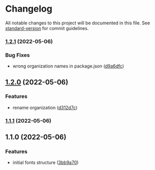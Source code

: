 # Changelog

All notable changes to this project will be documented in this file. See [standard-version](https://github.com/conventional-changelog/standard-version) for commit guidelines.

### [1.2.1](https://github.com/laboriosi/evalu8-fonts/compare/v1.2.0...v1.2.1) (2022-05-06)

### Bug Fixes

- wrong organization names in package.json ([d9a6dfc](https://github.com/laboriosi/evalu8-fonts/commit/d9a6dfcbbb27152709e211fba94871d193b6df9e))

## [1.2.0](https://github.com/laboriosi/evalu8-fonts/compare/v1.1.1...v1.2.0) (2022-05-06)

### Features

- rename organization ([d312d7c](https://github.com/laboriosi/evalu8-fonts/commit/d312d7c8479f287f1a8de27156df7ba8edf9d3da))

### [1.1.1](https://github.com/laboriosi/evalu8-fonts/compare/v1.1.0...v1.1.1) (2022-05-06)

## 1.1.0 (2022-05-06)

### Features

- initial fonts structure ([3bb9a70](https://github.com/laboriosi/evalu8-fonts/commit/3bb9a704a4c520997e48bf32120c6548d5099c08))
